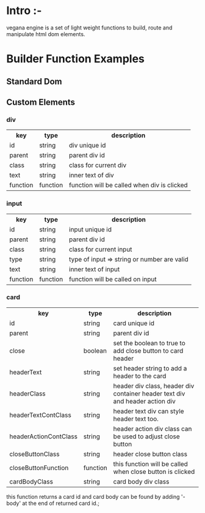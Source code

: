 

<h1>Intro :-</h1>

<p>
vegana engine is a set of light weight functions to build, route and manipulate html dom elements.
</p>

<h1>Builder Function Examples</h1>


<h2>Standard Dom</h2>

<h2>Custom Elements</h2>

<h3>div</h3>
<table>
<tr><th>key</th><th>type</th><th>description</th></tr>
<tr><td>id</td><td>string</td>
<td>div unique id</td></tr>
<tr><td>parent</td><td>string</td>
<td>parent div id</td></tr>
<tr><td>class</td><td>string</td>
<td>class for current div</td></tr>
<tr><td>text</td><td>string</td>
<td>inner text of div</td></tr>
<tr><td>function</td><td>function</td>
<td>function will be called when div is clicked</td></tr>
</table>

<h3>input</h3>
<table>
<tr><th>key</th><th>type</th><th>description</th></tr>
<tr><td>id</td><td>string</td>
<td>input unique id</td></tr>
<tr><td>parent</td><td>string</td>
<td>parent div id</td></tr>
<tr><td>class</td><td>string</td>
<td>class for current input</td></tr>
<tr><td>type</td><td>string</td>
<td>type of input => string or number are valid</td></tr>
<tr><td>text</td><td>string</td>
<td>inner text of input</td></tr>
<tr><td>function</td><td>function</td>
<td>function will be called on input</td></tr>
</table>

<h3>card</h3>
<table>
<tr><th>key</th><th>type</th><th>description</th></tr>
<tr><td>id</td><td>string</td>
<td>card unique id</td></tr>
<tr><td>parent</td><td>string</td>
<td>parent div id</td></tr>
<tr><td>close</td><td>boolean</td>
<td>set the boolean to true to add close button to card header</td></tr>
<tr><td>headerText</td><td>string</td>
<td>set header string to add a header to the card</td></tr>
<tr><td>headerClass</td><td>string</td>
<td>header div class, header div container header text div and header action div</td></tr>
<tr><td>headerTextContClass</td><td>string</td>
<td>header text div can style header text too.</td></tr>
<tr><td>headerActionContClass</td><td>string</td>
<td>header action div class can be used to adjust close button</td></tr>
<tr><td>closeButtonClass</td><td>string</td>
<td>header close button class</td></tr>
<tr><td>closeButtonFunction</td><td>function</td>
<td>this function will be called when close button is clicked</td></tr>
<tr><td>cardBodyClass</td><td>string</td>
<td>card body div class  </td></tr>
</table>

<p>
  this function returns a card id and card body can be found by adding '-body' at the end of returned card id.;
</p>
